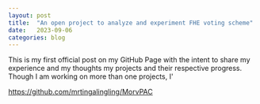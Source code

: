 ```yaml
---
layout: post
title:  "An open project to analyze and experiment FHE voting scheme"
date:   2023-09-06
categories: blog
---
```


This is my first official post on my GitHub Page with the intent to share my experience and my thoughts my projects and their respective progress. Though I am working on more than one projects, I'


https://github.com/mrtingalingling/MorvPAC
